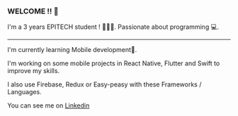 ### WELCOME !! 👋

I'm a 3 years EPITECH student ! 🧑🏻‍💻. 
Passionate about programming 💻. 

---
  
I'm currently learning Mobile development📱. 

I'm working on some mobile projects in React Native, Flutter and Swift to improve my skills.

I also use Firebase, Redux or Easy-peasy with these Frameworks / Languages.

You can see me on [Linkedin](https://www.linkedin.com/in/mattéo-fauchon/)

<!--
**matteofauchon/matteofauchon** is a ✨ _special_ ✨ repository because its `README.md` (this file) appears on your GitHub profile.

Here are some ideas to get you started:

- 🔭 I’m currently working on ...
- 🌱 I’m currently learning ...
- 👯 I’m looking to collaborate on ...
- 🤔 I’m looking for help with ...
- 💬 Ask me about ...
- 📫 How to reach me: ...
- 😄 Pronouns: ...
- ⚡ Fun fact: ...
-->
